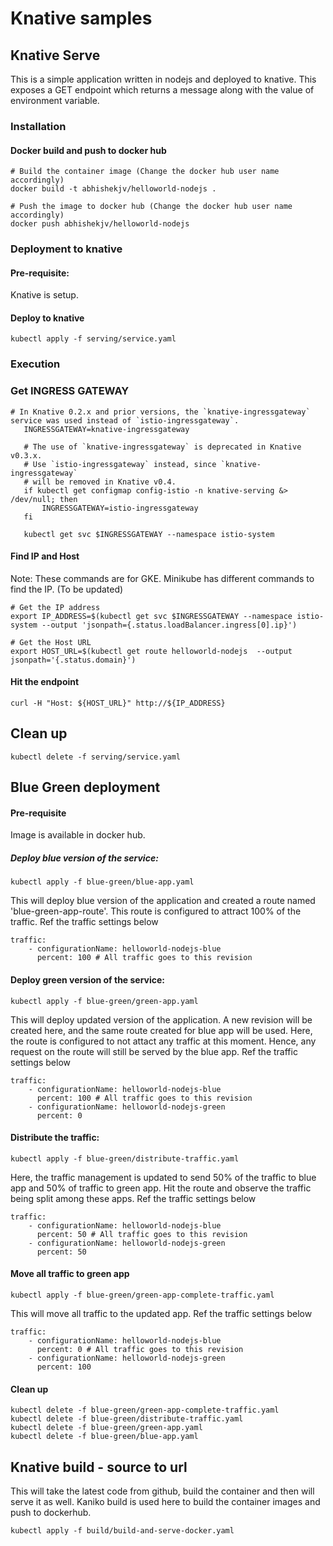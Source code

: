 # Knative samples

## Knative Serve

This is a simple application written in nodejs and deployed to knative. This exposes a GET endpoint which returns a message along with the value of environment variable.

### Installation

#### Docker build and push to docker hub

```
# Build the container image (Change the docker hub user name accordingly)
docker build -t abhishekjv/helloworld-nodejs .

# Push the image to docker hub (Change the docker hub user name accordingly)
docker push abhishekjv/helloworld-nodejs
```

### Deployment to knative

#### Pre-requisite:

Knative is setup.

#### Deploy to knative

```
kubectl apply -f serving/service.yaml
```

### Execution

### Get INGRESS GATEWAY

```
# In Knative 0.2.x and prior versions, the `knative-ingressgateway` service was used instead of `istio-ingressgateway`.
   INGRESSGATEWAY=knative-ingressgateway

   # The use of `knative-ingressgateway` is deprecated in Knative v0.3.x.
   # Use `istio-ingressgateway` instead, since `knative-ingressgateway`
   # will be removed in Knative v0.4.
   if kubectl get configmap config-istio -n knative-serving &> /dev/null; then
       INGRESSGATEWAY=istio-ingressgateway
   fi

   kubectl get svc $INGRESSGATEWAY --namespace istio-system
```

#### Find IP and Host

Note: These commands are for GKE. Minikube has different commands to find the IP. (To be updated)

```
# Get the IP address
export IP_ADDRESS=$(kubectl get svc $INGRESSGATEWAY --namespace istio-system --output 'jsonpath={.status.loadBalancer.ingress[0].ip}')

# Get the Host URL
export HOST_URL=$(kubectl get route helloworld-nodejs  --output jsonpath='{.status.domain}')
```

#### Hit the endpoint

```
curl -H "Host: ${HOST_URL}" http://${IP_ADDRESS}
```

## Clean up

```
kubectl delete -f serving/service.yaml
```

## Blue Green deployment

#### Pre-requisite

Image is available in docker hub.

##### Deploy blue version of the service:

```
kubectl apply -f blue-green/blue-app.yaml
```

This will deploy blue version of the application and created a route named 'blue-green-app-route'.
This route is configured to attract 100% of the traffic. Ref the traffic settings below

```
traffic:
    - configurationName: helloworld-nodejs-blue
      percent: 100 # All traffic goes to this revision
```

#### Deploy green version of the service:

```
kubectl apply -f blue-green/green-app.yaml
```

This will deploy updated version of the application. A new revision will be created here, and the same route created for blue app will be used. Here, the route is configured to not attact any traffic at this moment. Hence, any request on the route will still be served by the blue app. Ref the traffic settings below

```
traffic:
    - configurationName: helloworld-nodejs-blue
      percent: 100 # All traffic goes to this revision
    - configurationName: helloworld-nodejs-green
      percent: 0
```

#### Distribute the traffic:

```
kubectl apply -f blue-green/distribute-traffic.yaml
```

Here, the traffic management is updated to send 50% of the traffic to blue app and 50% of traffic to green app. Hit the route and observe the traffic being split among these apps. Ref the traffic settings below

```
traffic:
    - configurationName: helloworld-nodejs-blue
      percent: 50 # All traffic goes to this revision
    - configurationName: helloworld-nodejs-green
      percent: 50
```

#### Move all traffic to green app

```
kubectl apply -f blue-green/green-app-complete-traffic.yaml
```

This will move all traffic to the updated app. Ref the traffic settings below

```
traffic:
    - configurationName: helloworld-nodejs-blue
      percent: 0 # All traffic goes to this revision
    - configurationName: helloworld-nodejs-green
      percent: 100
```

#### Clean up

```
kubectl delete -f blue-green/green-app-complete-traffic.yaml
kubectl delete -f blue-green/distribute-traffic.yaml
kubectl delete -f blue-green/green-app.yaml
kubectl delete -f blue-green/blue-app.yaml
```

## Knative build - source to url

This will take the latest code from github, build the container and then will serve it as well.
Kaniko build is used here to build the container images and push to dockerhub.

```
kubectl apply -f build/build-and-serve-docker.yaml
```
